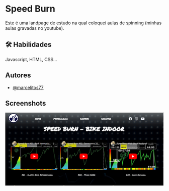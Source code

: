 # Speed Burn

Este é uma landpage de estudo na qual coloquei aulas de spinning (minhas aulas gravadas no youtube).

## 🛠 Habilidades
Javascript, HTML, CSS...


## Autores

- [@marcelitos77](https://www.github.com/marcelitos77)


## Screenshots

![App Screenshot](https://github.com/Marcelitos77/speedburn/blob/main/speedbrun.png)

